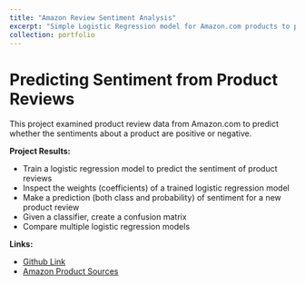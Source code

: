 ```yaml
---
title: "Amazon Review Sentiment Analysis"
excerpt: "Simple Logistic Regression model for Amazon.com products to predict sentiments.<br/><img src='/images/amazon.PNG'>"
collection: portfolio
---
```

# Predicting Sentiment from Product Reviews

This project examined product review data from Amazon.com to predict whether the sentiments about a product are positive or negative.

**Project Results:**
- Train a logistic regression model to predict the sentiment of product reviews
- Inspect the weights (coefficients) of a trained logistic regression model
- Make a prediction (both class and probability) of sentiment for a new product review
- Given a classifier, create a confusion matrix
- Compare multiple logistic regression models

**Links:**
- [Github Link](https://github.com/said1210UW/Amazon-Review-Sentiment-Analysis)
- [Amazon Product Sources](https://jmcauley.ucsd.edu/data/amazon/)
